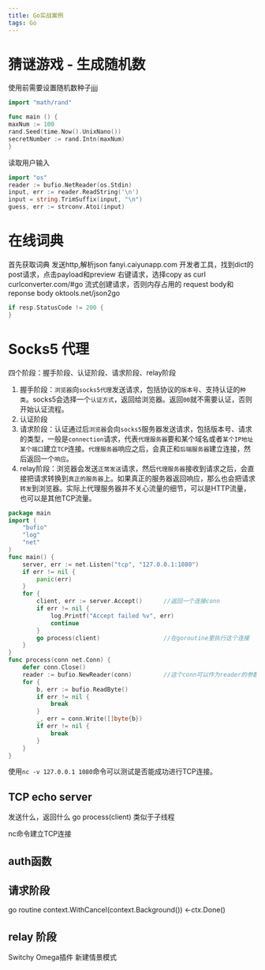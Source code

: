 ```yaml
---
title: Go实战案例
tags: Go
---
```


# 猜谜游戏 - 生成随机数
使用前需要设置随机数种子jjjj
```Go
import "math/rand"

func main () {
maxNum := 100
rand.Seed(time.Now().UnixNano())
secretNumber := rand.Intn(maxNum)
}
```
读取用户输入
```Go
import "os"
reader := bufio.NetReader(os.Stdin)
input, err := reader.ReadString('\n')
input = string.TrimSuffix(input, "\n")
guess, err := strconv.Atoi(input)
```
# 在线词典
首先获取词典
发送http,解析json
fanyi.caiyunapp.com
开发者工具，找到dict的post请求，点击payload和preview
右键请求，选择copy as curl
curlconverter.com/#go
流式创建请求，否则内存占用的
request body和reponse body
oktools.net/json2go
```Go
if resp.StatusCode != 200 {
}
```
# Socks5 代理
四个阶段：握手阶段、认证阶段、请求阶段、relay阶段
1. 握手阶段：`浏览器`向`socks5代理`发送请求，包括协议的`版本号`、支持认证的`种类`。socks5会选择一个`认证方式`，返回给浏览器。返回`00`就不需要认证，否则开始认证流程。
2. 认证阶段
3. 请求阶段：认证通过后`浏览器`会向`socks5`服务器发送请求，包括版本号、请求的类型，一般是`connection`请求，代表`代理服务器`要和某个域名或者`某个IP地址某个端口`建立`TCP`连接。`代理服务器`响应之后，会真正和`后端服务器`建立连接，然后返回一个`响应`。
4. relay阶段：浏览器会发送`正常发送`请求，然后`代理服务器`接收到请求之后，会直接把请求转换到`真正的服务器`上。如果真正的服务器返回响应，那么也会把请求`转发`到浏览器。实际上代理服务器并不关心流量的细节，可以是HTTP流量，也可以是其他TCP流量。
```Go
package main
import (
    "bufio"
    "log"
    "net"
)
func main() {
    server, err := net.Listen("tcp", "127.0.0.1:1080")
    if err != nil {
        panic(err)
    }
    for {
        client, err := server.Accept()      //返回一个连接conn
        if err != nil {
            log.Printf("Accept failed %v", err)
            continue
        }
        go process(client)                  //在goroutine里执行这个连接
    }
}
func process(conn net.Conn) {
    defer conn.Close() 
    reader := bufio.NewReader(conn)         //这个conn可以作为reader的参数
    for {
        b, err := bufio.ReadByte()
        if err != nil {
            break
        }
        _, err = conn.Write([]byte{b})
        if err != nil {
            break
        }
    }
}
```
使用`nc -v 127.0.0.1 1080`命令可以测试是否能成功进行TCP连接。


## TCP echo server
发送什么，返回什么
go process(client) 类似于子线程

nc命令建立TCP连接
## auth函数
## 请求阶段

go routine
context.WithCancel(context.Background())
<-ctx.Done()
## relay 阶段
Switchy Omega插件
新建情景模式


